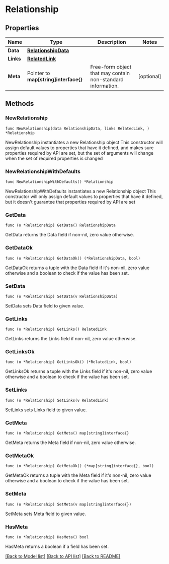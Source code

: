 # Relationship

## Properties

Name | Type | Description | Notes
------------ | ------------- | ------------- | -------------
**Data** | [**RelationshipData**](RelationshipData.md) |  | 
**Links** | [**RelatedLink**](RelatedLink.md) |  | 
**Meta** | Pointer to **map[string]interface{}** | Free-form object that may contain non-standard information. | [optional] 

## Methods

### NewRelationship

`func NewRelationship(data RelationshipData, links RelatedLink, ) *Relationship`

NewRelationship instantiates a new Relationship object
This constructor will assign default values to properties that have it defined,
and makes sure properties required by API are set, but the set of arguments
will change when the set of required properties is changed

### NewRelationshipWithDefaults

`func NewRelationshipWithDefaults() *Relationship`

NewRelationshipWithDefaults instantiates a new Relationship object
This constructor will only assign default values to properties that have it defined,
but it doesn't guarantee that properties required by API are set

### GetData

`func (o *Relationship) GetData() RelationshipData`

GetData returns the Data field if non-nil, zero value otherwise.

### GetDataOk

`func (o *Relationship) GetDataOk() (*RelationshipData, bool)`

GetDataOk returns a tuple with the Data field if it's non-nil, zero value otherwise
and a boolean to check if the value has been set.

### SetData

`func (o *Relationship) SetData(v RelationshipData)`

SetData sets Data field to given value.


### GetLinks

`func (o *Relationship) GetLinks() RelatedLink`

GetLinks returns the Links field if non-nil, zero value otherwise.

### GetLinksOk

`func (o *Relationship) GetLinksOk() (*RelatedLink, bool)`

GetLinksOk returns a tuple with the Links field if it's non-nil, zero value otherwise
and a boolean to check if the value has been set.

### SetLinks

`func (o *Relationship) SetLinks(v RelatedLink)`

SetLinks sets Links field to given value.


### GetMeta

`func (o *Relationship) GetMeta() map[string]interface{}`

GetMeta returns the Meta field if non-nil, zero value otherwise.

### GetMetaOk

`func (o *Relationship) GetMetaOk() (*map[string]interface{}, bool)`

GetMetaOk returns a tuple with the Meta field if it's non-nil, zero value otherwise
and a boolean to check if the value has been set.

### SetMeta

`func (o *Relationship) SetMeta(v map[string]interface{})`

SetMeta sets Meta field to given value.

### HasMeta

`func (o *Relationship) HasMeta() bool`

HasMeta returns a boolean if a field has been set.


[[Back to Model list]](../README.md#documentation-for-models) [[Back to API list]](../README.md#documentation-for-api-endpoints) [[Back to README]](../README.md)


